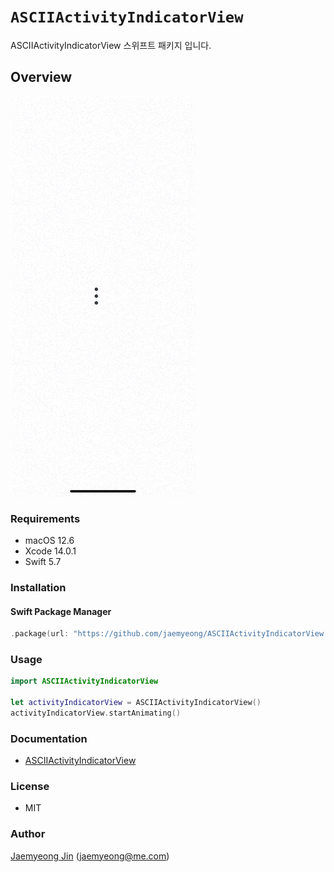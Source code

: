 # ``ASCIIActivityIndicatorView``

ASCIIActivityIndicatorView 스위프트 패키지 입니다.

## Overview

![](https://raw.githubusercontent.com/jaemyeong/ASCIIActivityIndicatorView/gh-pages/assets/images/preview.gif)

### Requirements

- macOS 12.6
- Xcode 14.0.1
- Swift 5.7

### Installation

#### Swift Package Manager

```swift
.package(url: "https://github.com/jaemyeong/ASCIIActivityIndicatorView.git", .upToNextMajor(from: "0.1.4"))
```

### Usage

```swift
import ASCIIActivityIndicatorView

let activityIndicatorView = ASCIIActivityIndicatorView()
activityIndicatorView.startAnimating()
```

### Documentation

- [ASCIIActivityIndicatorView](https://ascii-activity-indicator-view.jaemyeong.com/docs/documentation/asciiactivityindicatorview/)

### License

- MIT

### Author

[Jaemyeong Jin](https://github.com/jaemyeong) ([jaemyeong@me.com](mailto:jaemyeong@me.com))
